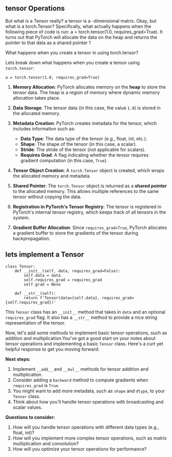 ## tensor Operations

But what is a Tensor really? a tensor is a -dimensional matrix. Okay, but what is a torch.Tensor? Specifically, what actually happens when the following piece of code is run: a = torch.tensor(1.0, requires_grad=True). It turns out that PyTorch will allocate the data on the heap and returns the pointer to that data as a shared pointer 1

What happens when you create a tensor in using torch.tensor? 

Lets break down what happens when you create a tensor using `torch.tensor`:

`a = torch.tensor(1.0, requires_grad=True)`

1. **Memory Allocation**: PyTorch allocates memory on the **heap** to store the tensor data. The heap is a region of memory where dynamic memory allocation takes place.

2. **Data Storage**: The tensor data (in this case, the value `1.0`) is stored in the allocated memory.

3. **Metadata Creation**: PyTorch creates metadata for the tensor, which includes information such as:
	* **Data Type**: The data type of the tensor (e.g., float, int, etc.).
	* **Shape**: The shape of the tensor (in this case, a scalar).
	* **Stride**: The stride of the tensor (not applicable for scalars).
	* **Requires Grad**: A flag indicating whether the tensor requires gradient computation (in this case, `True`).

4. **Tensor Object Creation**: A `torch.Tensor` object is created, which wraps the allocated memory and metadata.

5. **Shared Pointer**: The `torch.Tensor` object is returned as a **shared pointer** to the allocated memory. This allows multiple references to the same tensor without copying the data.

6. **Registration in PyTorch's Tensor Registry**: The tensor is registered in PyTorch's internal tensor registry, which keeps track of all tensors in the system.

7. **Gradient Buffer Allocation**: Since `requires_grad=True`, PyTorch allocates a gradient buffer to store the gradients of the tensor during backpropagation.


## lets implement a Tensor

```
class Tensor:
    def __init__(self, data, requires_grad=False):
        self.data = data
        self.requires_grad = requires_grad
        self.grad = None

    def __str__(self):
        return f'Tensor(data={self.data}, requires_grad={self.requires_grad})'
```

This `Tensor` class has an `__init__` method that takes in `data` and an optional `requires_grad` flag. It also has a `__str__` method to provide a nice string representation of the tensor.

Now, let's add some methods to implement basic tensor operations, such as addition and multiplication.You've got a good start on your notes about tensor operations and implementing a basic `Tensor` class. Here's a curt yet helpful response to get you moving forward:

**Next steps:**

1. Implement `__add__` and `__mul__` methods for tensor addition and multiplication.
2. Consider adding a `backward` method to compute gradients when `requires_grad` is `True`.
3. You might want to add more metadata, such as `shape` and `dtype`, to your `Tensor` class.
4. Think about how you'll handle tensor operations with broadcasting and scalar values.

**Questions to consider:**

1. How will you handle tensor operations with different data types (e.g., float, int)?
2. How will you implement more complex tensor operations, such as matrix multiplication and convolution?
3. How will you optimize your tensor operations for performance?

